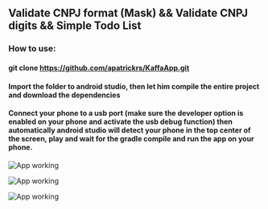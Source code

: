 ## Validate CNPJ format (Mask) && Validate CNPJ digits && Simple Todo List


### How to use:

#### git clone https://github.com/apatrickrs/KaffaApp.git
#### Import the folder to android studio, then let him compile the entire project and download the dependencies
#### Connect your phone to a usb port (make sure the developer option is enabled on your phone and activate the usb debug function) then automatically android studio will detect your phone in the top center of the screen, play and wait for the gradle compile and run the app on your phone.



![App working](https://github.com/apatrickrs/KaffaApp/blob/master/appVideoA_1.gif)

![App working](https://github.com/apatrickrs/KaffaApp/blob/master/appVideoB_1.gif)

![App working](https://github.com/apatrickrs/KaffaApp/blob/master/appVideoC_1.gif)
